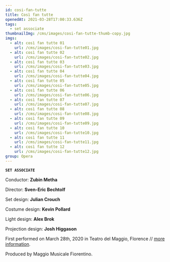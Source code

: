 ```yaml
---
id: cosi-fan-tutte
title: Così fan tutte
openedAt: 2021-03-28T17:00:33.636Z
tags:
  - set associate
thumbnailImg: /cms/images/cosi-fan-tutte-thumb-copy.jpg
imgs:
  - alt: così fan tutte 01
    url: /cms/images/cosi-fan-tutte01.jpg
  - alt: così fan tutte 02
    url: /cms/images/cosi-fan-tutte02.jpg
  - alt: così fan tutte 03
    url: /cms/images/cosi-fan-tutte03.jpg
  - alt: così fan tutte 04
    url: /cms/images/cosi-fan-tutte04.jpg
  - alt: così fan tutte 05
    url: /cms/images/cosi-fan-tutte05.jpg
  - alt: così fan tutte 06
    url: /cms/images/cosi-fan-tutte06.jpg
  - alt: così fan tutte 07
    url: /cms/images/cosi-fan-tutte07.jpg
  - alt: così fan tutte 08
    url: /cms/images/cosi-fan-tutte08.jpg
  - alt: così fan tutte 09
    url: /cms/images/cosi-fan-tutte09.jpg
  - alt: così fan tutte 10
    url: /cms/images/cosi-fan-tutte10.jpg
  - alt: così fan tutte 11
    url: /cms/images/cosi-fan-tutte11.jpg
  - alt: così fan tutte 12
    url: /cms/images/cosi-fan-tutte12.jpg
group: Opera
---
```

**`SET ASSOCIATE`**

Conductor: **Zubin Metha**

Director: **Sven-Eric Bechtolf**

Set design: **Julian Crouch**

Costume design: **Kevin Pollard** 

Light design: **Alex Brok**

Projection design: **Josh Higgason**

First performed on March 28th, 2020 in Teatro del Maggio, Florence // [more information](https://www.maggiofiorentino.com/en/events/24077/).

Produced by Maggio Musicale Fiorentino.
